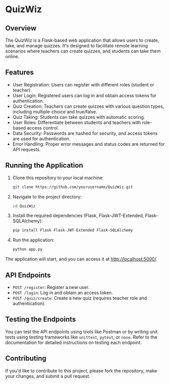 # QuizWiz

## Overview

The QuizWiz is a Flask-based web application that allows users to create, take, and manage quizzes. It's designed to facilitate remote learning scenarios where teachers can create quizzes, and students can take them online.

## Features

- User Registration: Users can register with different roles (student or teacher).
- User Login: Registered users can log in and obtain access tokens for authentication.
- Quiz Creation: Teachers can create quizzes with various question types, including multiple-choice and true/false.
- Quiz Taking: Students can take quizzes with automatic scoring.
- User Roles: Differentiate between students and teachers with role-based access control.
- Data Security: Passwords are hashed for security, and access tokens are used for authentication.
- Error Handling: Proper error messages and status codes are returned for API requests.

## Running the Application

1. Clone this repository to your local machine:

   ```bash
   git clone https://github.com/yourusername/QuizWiz.git
   ```

2. Navigate to the project directory:

   ```bash
   cd QuizWiz
   ```

3. Install the required dependencies (Flask, Flask-JWT-Extended, Flask-SQLAlchemy):

   ```bash
   pip install Flask Flask-JWT-Extended Flask-SQLAlchemy
   ```

4. Run the application:

   ```bash
   python app.py
   ```

The application will start, and you can access it at [http://localhost:5000/](http://localhost:5000/).

## API Endpoints

- `POST /register`: Register a new user.
- `POST /login`: Log in and obtain an access token.
- `POST /quiz/create`: Create a new quiz (requires teacher role and authentication).

## Testing the Endpoints

You can test the API endpoints using tools like Postman or by writing unit tests using testing frameworks like `unittest`, `pytest`, or `nose`. Refer to the documentation for detailed instructions on testing each endpoint.

## Contributing

If you'd like to contribute to this project, please fork the repository, make your changes, and submit a pull request.
